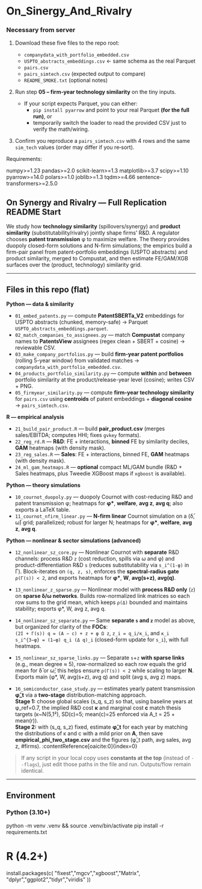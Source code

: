 # On_Sinergy_And_Rivalry

### Necessary from server

1) Download these five files to the repo root:
   - `companydata_with_portfolio_embedded.csv`
   - `USPTO_abstracts_embeddings.csv`  ← same schema as the real Parquet
   - `pairs.csv`
   - `pairs_simtech.csv` (expected output to compare)
   - `README_SMOKE.txt` (optional notes)

2) Run step **05 – firm‑year technology similarity** on the tiny inputs.
   - If your script expects Parquet, you can either:
     - `pip install pyarrow` and point to your real Parquet **(for the full run)**, or
     - temporarily switch the loader to read the provided CSV just to verify the math/wiring.

3) Confirm you reproduce a `pairs_simtech.csv` with 4 rows and the same `sim_tech` values
   (order may differ if you re‑sort).

Requirements:

numpy>=1.23
pandas>=2.0
scikit-learn>=1.3
matplotlib>=3.7
scipy>=1.10
pyarrow>=14.0
polars>=1.0
joblib>=1.3
tqdm>=4.66
sentence-transformers>=2.5.0

## On Synergy and Rivalry — Full Replication README Start

We study how **technology similarity** (spillovers/synergy) and **product similarity** (substitutability/rivalry) jointly shape firms’ R&D. A regulator chooses **patent transmission** φ to maximize welfare. The theory provides duopoly closed-form solutions and N-firm simulations; the empirics build a firm-pair panel from patent-portfolio embeddings (USPTO abstracts) and product similarity, merged to Compustat, and then estimate FE/GAM/XGB surfaces over the (product, technology) similarity grid.

---

## Files in this repo (flat)

**Python — data & similarity**
- `01_embed_patents.py` — compute **PatentSBERTa_V2** embeddings for USPTO abstracts (chunked, memory-safe) → Parquet `USPTO_abstracts_embeddings.parquet`.
- `02_match_companies_to_assignees.py` — match **Compustat** company names to **PatentsView** assignees (regex clean + SBERT + cosine) → reviewable CSV.
- `03_make_company_portfolios.py` — build **firm-year patent portfolios** (rolling 5-year window) from validated matches → `companydata_with_portfolio_embedded.csv`.
- `04_products_portfolio_similarity.py` — compute **within** and **between** portfolio similarity at the product/release-year level (cosine); writes CSV + PNG.
- `05_firmyear_similarity.py` — compute **firm-year technology similarity** for `pairs.csv` using **centroids** of patent embeddings + **diagonal cosine** → `pairs_simtech.csv`.

**R — empirical analysis**
- `21_build_pair_product.R` — build **pair_product.csv** (merges sales/EBITDA; computes HHI; fixes `gvkey` formats).
- `22_reg_rd.R` — **R&D**: FE + interactions, **binned** FE by similarity deciles, **GAM** heatmaps (with density mask).
- `23_reg_sales.R` — **Sales**: FE + interactions, binned FE, **GAM** heatmaps (with density mask).
- `24_ml_gam_heatmaps.R` — **optional** compact ML/GAM bundle (R&D + Sales heatmaps, plus Tweedie XGBoost maps if `xgboost` is available).

**Python — theory simulations**
- `10_cournot_duopoly.py` — duopoly Cournot with cost-reducing R&D and patent transmission φ; heatmaps for **φ\***, **welfare**, **avg z**, **avg q**; also exports a LaTeX table.
- `11_cournot_nfirm_linear.py` — **N-firm linear** Cournot simulation on a (δ̄, ω̄) grid; parallelized; robust for larger N; heatmaps for **φ\***, **welfare**, **avg z**, **avg q**.

**Python — nonlinear & sector simulations (advanced)**

- `12_nonlinear_sz_core.py` — Nonlinear Cournot with **separate** R&D channels:
  process R&D `z` (cost reduction, spills via ω and φ) and product-differentiation R&D `s`
  (reduces substitutability via `s_i^(1-φ)` in Γ). Block-iterates on `(q, z, s)`, enforces
  the **spectral-radius gate** `ρ(Γ(s)) < 2`, and exports heatmaps for **φ\***, **W**, **avg(s+z)**, **avg(q)**.

- `13_nonlinear_z_sparse.py` — Nonlinear model with **process R&D only** (`z`)
  on **sparse δ/ω networks**. Builds row-normalized link matrices so each row sums to the grid mean,
  which keeps `ρ(Δ)` bounded and maintains stability; exports φ*, W, avg z, avg q.

- `14_nonlinear_sz_separate.py` — Same **separate `s` and `z`** model as above, but organized
  for clarity of the **FOCs**:  
  `(2I + Γ(s)) q = (A − c) + z + φ Ω z`, `z_i = q_i/κ_i`,
  and `κ_i s_i^{3−φ} = (1−φ) q_i (Δ q)_i` (closed-form update for `s_i`), with full heatmaps.

- `15_nonlinear_sz_sparse_links.py` — Separate `s`+`z` **with sparse links** (e.g., mean degree ≈ 5),
  row-normalized so each row equals the grid mean for δ̄ or ω̄; this helps ensure `ρ(Γ(s)) < 2`
  while scaling to larger **N**. Exports main (φ*, W, avg(s+z), avg q) and split (avg s, avg z) maps.

- `16_semiconductor_case_study.py` — estimates yearly patent transmission **φ̂_t** via a **two-stage** distribution-matching approach.  
  **Stage 1:** choose global scales (s_q, s_z) so that, using baseline years at φ_ref=0.7, the implied R&D cost **κ** and marginal cost **c** match thesis targets (κ~N(5,1²), SD(c)=5; mean(c)=25 enforced via A_t = 25 + mean(r)).  
  **Stage 2:** with (s_q, s_z) fixed, estimate **φ̂_t** for each year by matching the distributions of κ and c with a mild prior on **A**, then save **empirical_phi_two_stage.csv** and the figures (φ̂_t path, avg sales, avg z, #firms).  :contentReference[oaicite:0]{index=0}

  
> If any script in your local copy uses **constants at the top** (instead of `--flags`), just edit those paths in the file and run. Outputs/flow remain identical.

---

## Environment

### Python (3.10+)
python -m venv .venv && source .venv/bin/activate
pip install -r requirements.txt




# R (4.2+)
install.packages(c(
  "fixest","mgcv","xgboost","Matrix",
  "dplyr","ggplot2","tidyr","viridis"
))
